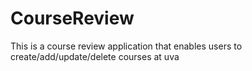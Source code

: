 # CourseReview

This is a course review application that enables users to create/add/update/delete courses at uva
